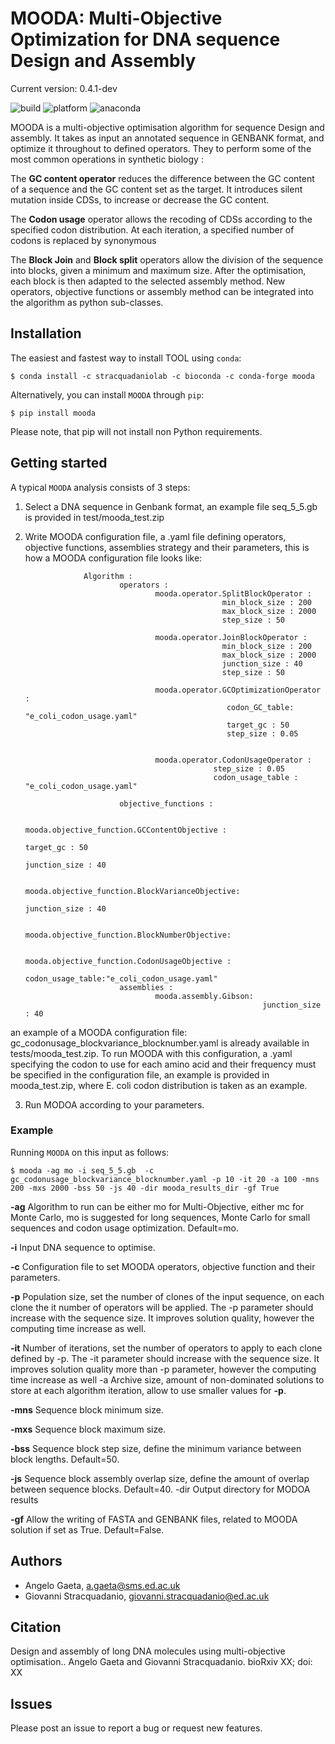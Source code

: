 # MOODA: Multi-Objective Optimization for DNA sequence Design and Assembly

Current version: 0.4.1-dev

![build](https://circleci.com/gh/stracquadaniolab/baghera/tree/master.svg?style=svg)
![platform](https://anaconda.org/stracquadaniolab/baghera/badges/platforms.svg)
![anaconda](https://anaconda.org/stracquadaniolab/baghera/badges/version.svg)


MOODA is a multi-objective optimisation algorithm for sequence Design and assembly. 
It takes as input an annotated sequence in GENBANK format, and optimize it throughout to defined operators. They to perform some of the most common operations in synthetic biology :

The **GC content operator** reduces the difference between the GC content of a sequence and the GC content set as the target. It introduces silent mutation inside CDSs, to increase or decrease the GC content.

The **Codon usage** operator allows the recoding of CDSs according to the specified codon distribution. At each iteration, a specified number of codons is replaced by synonymous

The **Block Join** and **Block split** operators allow the division of the sequence into blocks, given a minimum and maximum size. After the optimisation, each block is then adapted to the selected assembly method.
New operators, objective functions or assembly method can be integrated into the algorithm as python sub-classes.



## Installation

The easiest and fastest way to install TOOL using `conda`:

    $ conda install -c stracquadaniolab -c bioconda -c conda-forge mooda

Alternatively, you can install `MOODA` through `pip`:

    $ pip install mooda

Please note, that pip will not install non Python requirements.

## Getting started

A typical `MOODA` analysis consists of 3 steps:

1. Select a DNA sequence in Genbank format, an example file seq_5_5.gb is provided in test/mooda_test.zip

2. Write MOODA configuration file, a .yaml file defining operators, objective functions, assemblies strategy and their parameters, this is how a MOODA configuration file looks like:


                    Algorithm :
                            operators :
                                    mooda.operator.SplitBlockOperator :
                                                   min_block_size : 200
                                                   max_block_size : 2000
                                                   step_size : 50

                                    mooda.operator.JoinBlockOperator :
                                                   min_block_size : 200
                                                   max_block_size : 2000
                                                   junction_size : 40
                                                   step_size : 50

                                    mooda.operator.GCOptimizationOperator :
                                                    codon_GC_table: "e_coli_codon_usage.yaml"
                                                    target_gc : 50
                                                    step_size : 0.05


                                    mooda.operator.CodonUsageOperator :
                                                 step_size : 0.05
                                                 codon_usage_table : "e_coli_codon_usage.yaml"

                            objective_functions :

                                    mooda.objective_function.GCContentObjective :
                                                                        target_gc : 50
                                                                        junction_size : 40
                                          
                                    mooda.objective_function.BlockVarianceObjective:
                                                                        junction_size : 40
                                                                        
                                    mooda.objective_function.BlockNumberObjective:

                                    mooda.objective_function.CodonUsageObjective :
                                                                        codon_usage_table:"e_coli_codon_usage.yaml"
                            assemblies :
                                    mooda.assembly.Gibson:
                                                            junction_size : 40

an example of a MOODA configuration file: gc_codonusage_blockvariance_blocknumber.yaml is already available in tests/mooda_test.zip. To run MOODA with this configuration, a .yaml specifying the codon to use for each amino acid and their frequency must be specified in the configuration file, an example is provided in mooda_test.zip, where E. coli codon distribution is taken as an example.

3. Run MODOA according to your parameters.

### Example

Running `MOODA` on this input as follows:


    $ mooda -ag mo -i seq_5_5.gb  -c gc_codonusage_blockvariance_blocknumber.yaml -p 10 -it 20 -a 100 -mns 200 -mxs 2000 -bss 50 -js 40 -dir mooda_results_dir -gf True 

**-ag** Algorithm to run can be either mo for Multi-Objective, either mc for Monte Carlo, mo is suggested for long sequences, Monte Carlo for small sequences and codon usage optimization. Default=mo.

**-i** Input DNA sequence to optimise.

**-c** Configuration file to set MOODA operators, objective function and their parameters.

**-p** Population size, set the number of clones of the input sequence, on each clone the it number of operators will be applied. The -p parameter should increase with the sequence size. It improves solution quality, however the computing time increase as well.

**-it** Number of iterations, set the number of operators to apply to each clone defined by -p. The -it parameter should increase with the sequence size. It improves solution quality more than -p parameter, however the computing time increase as well -a Archive size, amount of non-dominated solutions to store at each algorithm iteration, allow to use smaller values for **-p**.

**-mns** Sequence block minimum size.

**-mxs** Sequence block maximum size.

**-bss** Sequence block step size, define the minimum variance between block lengths. Default=50.

**-js** Sequence block assembly overlap size, define the amount of overlap between sequence blocks. Default=40.
-dir Output directory for MODOA results

**-gf** Allow the writing of FASTA and GENBANK files, related to MOODA solution if set as True. Default=False.

## Authors

- Angelo Gaeta, a.gaeta@sms.ed.ac.uk
- Giovanni Stracquadanio, giovanni.stracquadanio@ed.ac.uk

## Citation

Design and assembly of long DNA molecules using multi-objective optimisation..
Angelo Gaeta and  Giovanni Stracquadanio.
bioRxiv XX; doi: XX

## Issues

Please post an issue to report a bug or request new features.
